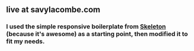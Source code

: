## live at savylacombe.com

### I used the simple responsive boilerplate from [Skeleton](getskeleton.com) (because it's awesome) as a starting point, then modified it to fit my needs.
